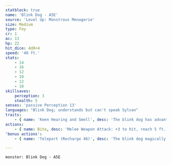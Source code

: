 ```yaml
---
statblock: true
name: 'Blink Dog - A5E'
source: 'Level Up: Monstrous Menagerie'
size: Medium
type: Fey
cr: 1
ac: 13
hp: 22
hit_dice: 4d8+4
speed: '40 ft.'
stats:
    - 14
    - 16
    - 12
    - 10
    - 12
    - 10
skillsaves:
    perception: 3
    stealth: 5
senses: 'passive Perception 13'
languages: "Blink Dog; understands but can't speak Sylvan"
traits:
    - { name: 'Keen Hearing and Smell', desc: 'The blink dog has advantage on Perception checks that rely on hearing and smell.' }
actions:
    - { name: Bite, desc: 'Melee Weapon Attack: +3 to hit, reach 5 ft., one target. Hit: 5 (1d6+2) piercing damage.' }
'bonus actions':
    - { name: 'Teleport (Recharge 46)', desc: 'The blink dog magically teleports up to 40 feet to an unoccupied space it can see.' }

---
```

```statblock
monster: Blink Dog - A5E
```
